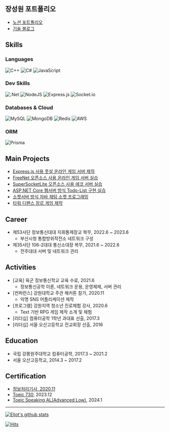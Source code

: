 ## 장성원 포트폴리오

- [노션 포트폴리오](https://eliotjang.notion.site/1c293c460e6b4f2e8af791ffb6a5a9f7?pvs=4)
- [기술 블로그](https://velog.io/@eliotjang)

## Skills

### Languages

![C++](https://img.shields.io/badge/c++-%2300599C.svg?style=for-the-badge&logo=c%2B%2B&logoColor=white)
![C#](https://img.shields.io/badge/c%23-%23239120.svg?style=for-the-badge&logo=csharp&logoColor=white)
![JavaScript](https://img.shields.io/badge/javascript-%23323330.svg?style=for-the-badge&logo=javascript&logoColor=%23F7DF1E)

### Dev Skills

![.Net](https://img.shields.io/badge/.NET-5C2D91?style=for-the-badge&logo=.net&logoColor=white)
![NodeJS](https://img.shields.io/badge/node.js-6DA55F?style=for-the-badge&logo=node.js&logoColor=white)
![Express.js](https://img.shields.io/badge/express.js-%23404d59.svg?style=for-the-badge&logo=express&logoColor=%2361DAFB)
![Socket.io](https://img.shields.io/badge/Socket.io-black?style=for-the-badge&logo=socket.io&badgeColor=010101)

### Databases & Cloud

![MySQL](https://img.shields.io/badge/mysql-4479A1.svg?style=for-the-badge&logo=mysql&logoColor=white)
![MongoDB](https://img.shields.io/badge/MongoDB-%234ea94b.svg?style=for-the-badge&logo=mongodb&logoColor=white)
![Redis](https://img.shields.io/badge/redis-%23DD0031.svg?style=for-the-badge&logo=redis&logoColor=white)
![AWS](https://img.shields.io/badge/AWS-%23FF9900.svg?style=for-the-badge&logo=amazon-aws&logoColor=white)

### ORM

![Prisma](https://img.shields.io/badge/Prisma-3982CE?style=for-the-badge&logo=Prisma&logoColor=white)

## Main Projects

- [Express.js 사용 풋살 온라인 게임 서버 제작](https://github.com/eliotjang/futsal-online-project)
- [FreeNet 오픈소스 사용 온라인 게임 서버 실습](https://github.com/eliotjang/Online_Game_Server_with_TCP_Socket)
- [SuperSocketLite 오픈소스 사용 에코 서버 실습](https://github.com/eliotjang/Echo_Server_with_SuperSocketLite)
- [ASP.NET Core 웹서버 방식 Todo-List 구현 실습](https://github.com/eliotjang/Minimal_API_with_ASP.NET_Core)
- [소켓서버 방식 자바 채팅 소켓 프로그래밍](https://github.com/eliotjang/CSE_Java_Chatting_Programming_Lecture)
- [타워 디펜스 장르 게임 제작](https://github.com/eliotjang/tower-defense-game)

## Career

- 제53사단 정보통신대대 지휘통제장교 복무, 2022.6 ~ 2023.6
  - 부산시청 통합방위작전소 네트워크 구성
- 제35사단 106-2대대 통신소대장 복무, 2021.6 ~ 2022.6
  - 전주대대 서버 및 네트워크 관리

## Activities

- [교육] 육군 정보통신학교 교육 수료, 2021.6
  - 정보통신공학 이론, 네트워크 운용, 운영체제, 서버 관리
- [컨퍼런스] 강원대학교 주관 해커톤 참가, 2020.11
  - 익명 SNS 어플리케이션 제작
- [프로그램] 강원지역 청소년 진로체험 강사, 2020.6
  - Text 기반 RPG 게임 제작 소개 및 체험
- [리더십] 컴퓨터공학 1학년 과대표 선출, 2017.3
- [리더십] 서울 오산고등학교 전교회장 선출, 2016

## Education

- 국립 강릉원주대학교 컴퓨터공학, 2017.3 ~ 2021.2
- 서울 오산고등학교, 2014.3 ~ 2017.2

## Certification

- [정보처리기사, 2020.11](https://drive.google.com/file/d/1897HMcN20kreogNzTuxH2Is_FV1HS1Zv/view?usp=sharing)
- [Toeic 730](https://drive.google.com/file/d/11Vg8UXt-S2F2wMSt2wQmxe_KWbi34q6V/view?usp=sharing), 2023.12
- [Toeic Speaking AL(Advanced Low)](https://drive.google.com/file/d/11Vg8UXt-S2F2wMSt2wQmxe_KWbi34q6V/view?usp=sharing), 2024.1

---

[![Eliot's github stats](https://github-readme-stats.vercel.app/api?username=eliotjang)](https://github.com/anuraghazra/github-readme-stats)

[![Hits](https://hits.seeyoufarm.com/api/count/incr/badge.svg?url=https%3A%2F%2Fgithub.com%2Feliotjang)](https://hits.seeyoufarm.com)
